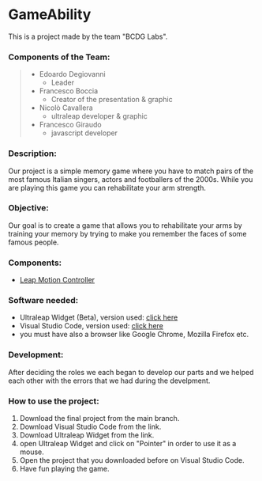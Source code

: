 # GameAbility

This is a project made by the team "BCDG Labs".

### Components of the Team:

>* Edoardo Degiovanni
>    * Leader
>* Francesco Boccia
>    * Creator of the presentation & graphic
>* Nicolò Cavallera
>    * ultraleap developer & graphic
>* Francesco Giraudo
>    * javascript developer

### Description:

Our project is a simple memory game where you have to match pairs of the most famous Italian singers, actors and footballers of the 2000s. While you are playing this game you can rehabilitate your arm strength.


### Objective:

Our goal is to create a game that allows you to rehabilitate your arms by training your memory by trying to make you remember the faces of some famous people.

### Components:

* [Leap Motion Controller](https://leap2.ultraleap.com/leap-motion-controller-2/)

### Software needed:

* Ultraleap Widget (Beta), version used: [click here](https://leap2.ultraleap.com/ultraleap-widgets/)
* Visual Studio Code, version used: [click here](https://code.visualstudio.com/)
* you must have also a browser like Google Chrome, Mozilla Firefox etc.

### Development:

After deciding the roles we each began to develop our parts and we helped each other with the errors that we had during the develpment. 


### How to use the project:

1. Download the final project from the main branch.
2. Download Visual Studio Code from the link.
3. Download Ultraleap Widget from the link.
4. open Ultraleap Widget and click on "Pointer" in order to use it as a mouse.
5. Open the project that you downloaded before on Visual Studio Code.
6. Have fun playing the game.
